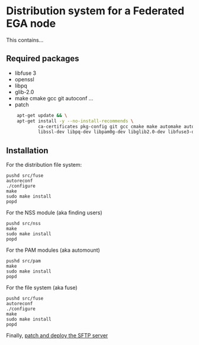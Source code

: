 # Distribution system for a Federated EGA node


This contains...


## Required packages

* libfuse 3
* openssl
* libpq
* glib-2.0
* make cmake gcc git autoconf ...
* patch

```bash
    apt-get update && \
    apt-get install -y --no-install-recommends \
            ca-certificates pkg-config git gcc cmake make automake autoconf patch \
            libssl-dev libpq-dev libpam0g-dev libglib2.0-dev libfuse3-dev
```


## Installation

For the distribution file system:

	pushd src/fuse
	autoreconf
	./configure
	make
	sudo make install
	popd

For the NSS module (aka finding users)

	pushd src/nss
	make
	sudo make install
	popd

For the PAM modules (aka automount)

	pushd src/pam
	make
	sudo make install
	popd

For the file system (aka fuse)

	pushd src/fuse
	autoreconf
	./configure
	make
	sudo make install
	popd

Finally, [patch and deploy the SFTP server](src/openssh/README.md)

